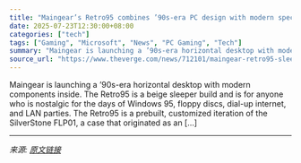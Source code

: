 ```yaml
---
title: "Maingear’s Retro95 combines ’90s-era PC design with modern specs"
date: 2025-07-23T12:30:00+08:00
categories: ["tech"]
tags: ["Gaming", "Microsoft", "News", "PC Gaming", "Tech"]
summary: "Maingear is launching a ’90s-era horizontal desktop with modern components inside. The Retro95 is a beige sleeper build and is for anyone who is nostalgic for the days of Windows 95, floppy discs, dia"
source_url: "https://www.theverge.com/news/712101/maingear-retro95-sleeper-pc-gaming-specs-pricing"
---
```


Maingear is launching a ’90s-era horizontal desktop with modern components inside. The Retro95 is a beige sleeper build and is for anyone who is nostalgic for the days of Windows 95, floppy discs, dial-up internet, and LAN parties. The Retro95 is a prebuilt, customized iteration of the SilverStone FLP01, a case that originated as an [&#8230;]

---

*来源: [原文链接](https://www.theverge.com/news/712101/maingear-retro95-sleeper-pc-gaming-specs-pricing)*
